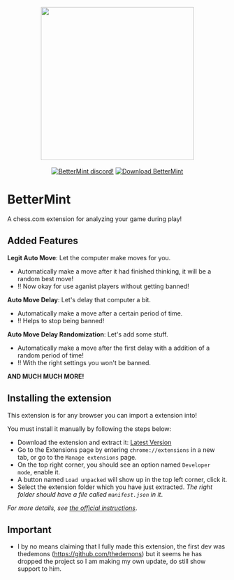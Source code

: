 <p align="center">
    <img width="350" src="https://cdn.discordapp.com/attachments/1017565672622006303/1089946864717144094/image.png">
    <br><br>
    <a href="https://discord.gg/basic"><img alt="BetterMint discord!" src="https://img.shields.io/badge/Discord-BetterMint-0?style=flat&logo=discord"></a>
    <a href="https://github.com/BotSolver/BetterMint/releases"><img alt="Download BetterMint" src="https://img.shields.io/github/downloads/BotSolver/BetterMint/total?color=%2331c754&label=Download&logo=googlechrome&logoColor=%23ffffff"></a>
</p>

# BetterMint
A chess.com extension for analyzing your game during play!

## Added Features

**Legit Auto Move**: Let the computer make moves for you.
- Automatically make a move after it had finished thinking, it will be a random best move!
- !! Now okay for use aganist players without getting banned!

**Auto Move Delay**: Let's delay that computer a bit.
- Automatically make a move after a certain period of time.
- !! Helps to stop being banned!

**Auto Move Delay Randomization**: Let's add some stuff.
- Automatically make a move after the first delay with a addition of a random period of time!
- !! With the right settings you won't be banned.

**AND MUCH MUCH MORE!**

## Installing the extension
This extension is for any browser you can import a extension into!

You must install it manually by following the steps below:

- Download the extension and extract it: [Latest Version](https://github.com/BotSolver/BetterMint/releases/download/bettermint/BetterMint.zip)
- Go to the Extensions page by entering `chrome://extensions` in a new tab, or go to the `Manage extensions` page.
- On the top right corner, you should see an option named `Developer mode`, enable it.
- A button named `Load unpacked` will show up in the top left corner, click it.
- Select the extension folder which you have just extracted. *The right folder should have a file called `manifest.json` in it*.

*For more details, see [the official instructions](https://developer.chrome.com/docs/extensions/mv3/getstarted/development-basics/#load-unpacked)*.

## Important

- I by no means claiming that I fully made this extension, the first dev was thedemons (https://github.com/thedemons) but it seems he has dropped the project so I am making my own update, do still show support to him.
